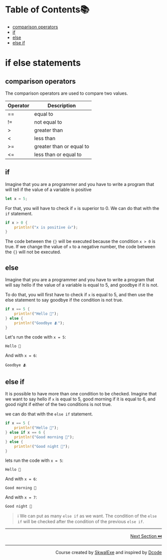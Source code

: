 # Table of Contents📚
- [comparison operators](#comparison-operators)
- [if](#if)
- [else](#else)
- [else if](#else-if)

# if else statements 
## comparison operators
The comparison operators are used to compare two values.

| Operator | Description |  
| -------- | ----------- |
| == | equal to |
| != | not equal to |
| > | greater than |
| < | less than |
| >= | greater than or equal to |
| <= | less than or equal to |

## if
Imagine that you are a programmer and you have to write a program that will tell if the value of a variable is positive
```rust
let x = 5;
```
For that, you will have to check if `x` is superior to 0.
We can do that with the `if` statement.

```rust
if x > 0 {
    println!("x is positive 👍");
}
```
The code between the `{}` will be executed because the condition `x > 0` is true.
If we change the value of `x` to a negative number, the code between the `{}` will not be executed.
## else 
Imagine that you are a programmer and you have to write a program that will say hello if the value of a variable is equal to 5, and goodbye if it is not.

To do that, you will first have to check if `x` is equal to 5, and then use the else statement to say goodbye if the condition is not true.
```rust
if x == 5 {
    println!("Hello 👋");
} else {
    println!("Goodbye 🫂");
}
```

Let's run the code with `x = 5`:
```
Hello 👋
```
And with `x = 6`:
```
Goodbye 🫂
```
## else if
It is possible to have more than one condition to be checked.
Imagine that we want to say hello if `x` is equal to 5, good morning if it is equal to 6, and good night if either of the two conditions is not true.

we can do that with the `else if` statement.
```rust
if x == 5 {
    println!("Hello 👋");
} else if x == 6 {
    println!("Good morning 🌅");
} else {
    println!("Good night 🛌");
}
```

lets run the code with `x = 5`:
```
Hello 👋
```
And with `x = 6`:
```
Good morning 🌅
```
And with `x = 7`:
```
Good night 🛌
```
> ℹ️ We can put as many `else if` as we want. The condition of the `else if` will be checked after the condition of the previous `else if`.



---

<p align="right"><a href="https://github.com/SkwalExe/learn-rust/tree/main/course/infinite-loop">Next Section ⏭️</a></p>


---

<p align="right">Course created by <a href="https://github.com/SkwalExe/" target="_blank">SkwalExe</a> and inspired by <a href="https://www.youtube.com/watch?v=vOMJlQ5B-M0&list=PLVvjrrRCBy2JSHf9tGxGKJ-bYAN_uDCUL" target="_blank">Dcode</a></p>
